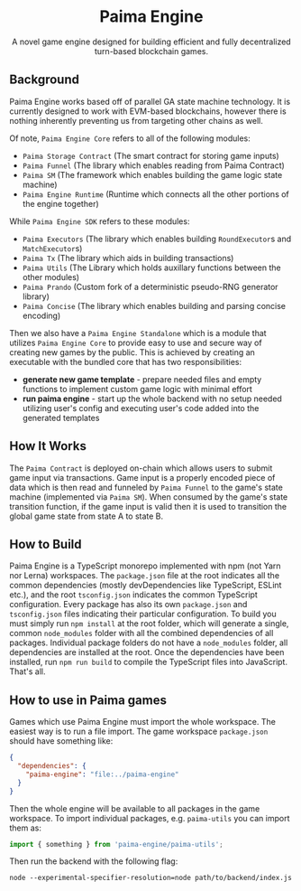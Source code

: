 <h1 align="center">
  Paima Engine
</h1>
<p align="center">
 A novel game engine designed for building efficient and fully decentralized turn-based blockchain games.
</p>

## Background

Paima Engine works based off of parallel GA state machine technology. It is currently designed to work with EVM-based blockchains, however there is nothing inherently preventing us from targeting other chains as well.

Of note, `Paima Engine Core` refers to all of the following modules:

- `Paima Storage Contract` (The smart contract for storing game inputs)
- `Paima Funnel` (The library which enables reading from Paima Contract)
- `Paima SM` (The framework which enables building the game logic state machine)
- `Paima Engine Runtime` (Runtime which connects all the other portions of the engine together)

While `Paima Engine SDK` refers to these modules:

- `Paima Executors` (The library which enables building `RoundExecutor`s and `MatchExecutor`s)
- `Paima Tx` (The library which aids in building transactions)
- `Paima Utils` (The Library which holds auxillary functions between the other modules)
- `Paima Prando` (Custom fork of a deterministic pseudo-RNG generator library)
- `Paima Concise` (The library which enables building and parsing concise encoding)

Then we also have a `Paima Engine Standalone` which is a module that utilizes `Paima Engine Core` to provide easy to use and secure way of creating new games by the public. This is achieved by creating an executable with the bundled core that has two responsibilities:

- **generate new game template** - prepare needed files and empty functions to implement custom game logic with minimal effort
- **run paima engine** - start up the whole backend with no setup needed utilizing user's config and executing user's code added into the generated templates

## How It Works

The `Paima Contract` is deployed on-chain which allows users to submit game input via transactions. Game input is a properly encoded piece of data which is then read and funneled by `Paima Funnel` to the game's state machine (implemented via `Paima SM`). When consumed by the game's state transition function, if the game input is valid then it is used to transition the global game state from state A to state B.

## How to Build

Paima Engine is a TypeScript monorepo implemented with npm (not Yarn nor Lerna) workspaces. The `package.json` file at the root indicates all the common dependencies (mostly devDependencies like TypeScript, ESLint etc.), and the root `tsconfig.json` indicates the common TypeScript configuration. Every package has also its own `package.json` and `tsconfig.json` files indicating their particular configuration.
To build you must simply run `npm install` at the root folder, which will generate a single, common `node_modules` folder with all the combined dependencies of all packages. Individual package folders do not have a `node_modules` folder, all dependencies are installed at the root.
Once the dependencies have been installed, run `npm run build` to compile the TypeScript files into JavaScript. That's all.

## How to use in Paima games

Games which use Paima Engine must import the whole workspace. The easiest way is to run a file import. The game workspace `package.json` should have something like:

```json
{
  "dependencies": {
    "paima-engine": "file:../paima-engine"
  }
}
```

Then the whole engine will be available to all packages in the game workspace. To import individual packages, e.g. `paima-utils` you can import them as:

```js
import { something } from 'paima-engine/paima-utils';
```

Then run the backend with the following flag:

```
node --experimental-specifier-resolution=node path/to/backend/index.js
```
